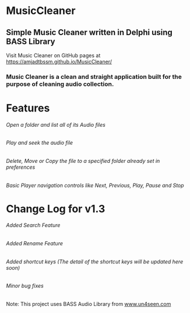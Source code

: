 # MusicCleaner
## Simple Music Cleaner written in Delphi using BASS Library
Visit Music Cleaner on GitHub pages at https://amjadtbssm.github.io/MusicCleaner/

### Music Cleaner is a clean and straight application built for the purpose of cleaning audio collection.
# Features
###### Open a folder and list all of its Audio files
###### Play and seek the audio file
###### Delete, Move or Copy the file to a specified folder already set in preferences
###### Basic Player navigation controls like Next, Previous, Play, Pause and Stop

# Change Log for v1.3
###### Added Search Feature
###### Added Rename Feature
###### Added shortcut keys (The detail of the shortcut keys will be updated here soon)
###### Minor bug fixes

Note: This project uses BASS Audio Library from www.un4seen.com
